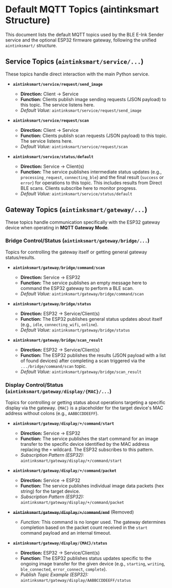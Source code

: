 # Default MQTT Topics (aintinksmart Structure)

This document lists the default MQTT topics used by the BLE E-Ink Sender service and the optional ESP32 firmware gateway, following the unified `aintinksmart/` structure.

## Service Topics (`aintinksmart/service/...`)

These topics handle direct interaction with the main Python service.

*   **`aintinksmart/service/request/send_image`**
    *   **Direction:** Client -> Service
    *   **Function:** Clients publish image sending requests (JSON payload) to this topic. The service listens here.
    *   *Default Value:* `aintinksmart/service/request/send_image`

*   **`aintinksmart/service/request/scan`**
    *   **Direction:** Client -> Service
    *   **Function:** Clients publish scan requests (JSON payload) to this topic. The service listens here.
    *   *Default Value:* `aintinksmart/service/request/scan`

*   **`aintinksmart/service/status/default`**
    *   **Direction:** Service -> Client(s)
    *   **Function:** The service publishes intermediate status updates (e.g., `processing_request`, `connecting_ble`) and the final result (`success` or `error`) for operations to this topic. This includes results from Direct BLE scans. Clients subscribe here to monitor progress.
    *   *Default Value:* `aintinksmart/service/status/default`

## Gateway Topics (`aintinksmart/gateway/...`)

These topics handle communication specifically with the ESP32 gateway device when operating in **MQTT Gateway Mode**.

### Bridge Control/Status (`aintinksmart/gateway/bridge/...`)

Topics for controlling the gateway itself or getting general gateway status/results.

*   **`aintinksmart/gateway/bridge/command/scan`**
    *   **Direction:** Service -> ESP32
    *   **Function:** The service publishes an empty message here to command the ESP32 gateway to perform a BLE scan.
    *   *Default Value:* `aintinksmart/gateway/bridge/command/scan`

*   **`aintinksmart/gateway/bridge/status`**
    *   **Direction:** ESP32 -> Service/Client(s)
    *   **Function:** The ESP32 publishes general status updates about itself (e.g., `idle`, `connecting_wifi`, `online`).
    *   *Default Value:* `aintinksmart/gateway/bridge/status`

*   **`aintinksmart/gateway/bridge/scan_result`**
    *   **Direction:** ESP32 -> Service/Client(s)
    *   **Function:** The ESP32 publishes the results (JSON payload with a list of found devices) after completing a scan triggered via the `.../bridge/command/scan` topic.
    *   *Default Value:* `aintinksmart/gateway/bridge/scan_result`

### Display Control/Status (`aintinksmart/gateway/display/{MAC}/...`)

Topics for controlling or getting status about operations targeting a specific display via the gateway. `{MAC}` is a placeholder for the target device's MAC address without colons (e.g., `AABBCCDDEEFF`).

*   **`aintinksmart/gateway/display/+/command/start`**
    *   **Direction:** Service -> ESP32
    *   **Function:** The service publishes the start command for an image transfer to the specific device identified by the MAC address replacing the `+` wildcard. The ESP32 subscribes to this pattern.
    *   *Subscription Pattern (ESP32):* `aintinksmart/gateway/display/+/command/start`

*   **`aintinksmart/gateway/display/+/command/packet`**
    *   **Direction:** Service -> ESP32
    *   **Function:** The service publishes individual image data packets (hex string) for the target device.
    *   *Subscription Pattern (ESP32):* `aintinksmart/gateway/display/+/command/packet`

*   **~~`aintinksmart/gateway/display/+/command/end`~~** (Removed)
    *   *Function:* This command is no longer used. The gateway determines completion based on the packet count received in the `start` command payload and an internal timeout.

*   **`aintinksmart/gateway/display/{MAC}/status`**
    *   **Direction:** ESP32 -> Service/Client(s)
    *   **Function:** The ESP32 publishes status updates specific to the ongoing image transfer for the given device (e.g., `starting`, `writing`, `ble_connected`, `error_connect`, `complete`).
    *   *Publish Topic Example (ESP32):* `aintinksmart/gateway/display/AABBCCDDEEFF/status`